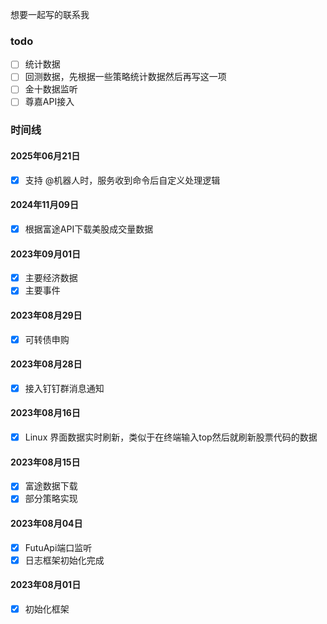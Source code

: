 
想要一起写的联系我

### todo

- [ ] 统计数据
- [ ] 回测数据，先根据一些策略统计数据然后再写这一项
- [ ] 金十数据监听
- [ ] 尊嘉API接入

### 时间线



#### 2025年06月21日

- [x] 支持 @机器人时，服务收到命令后自定义处理逻辑


#### 2024年11月09日

- [x] 根据富途API下载美股成交量数据
#### 2023年09月01日

- [x] 主要经济数据
- [x] 主要事件

#### 2023年08月29日

- [x] 可转债申购

#### 2023年08月28日

- [x] 接入钉钉群消息通知

#### 2023年08月16日

- [x] Linux 界面数据实时刷新，类似于在终端输入top然后就刷新股票代码的数据

#### 2023年08月15日

- [x] 富途数据下载
- [x] 部分策略实现

#### 2023年08月04日

- [x] FutuApi端口监听
- [x] 日志框架初始化完成

#### 2023年08月01日

- [x] 初始化框架
